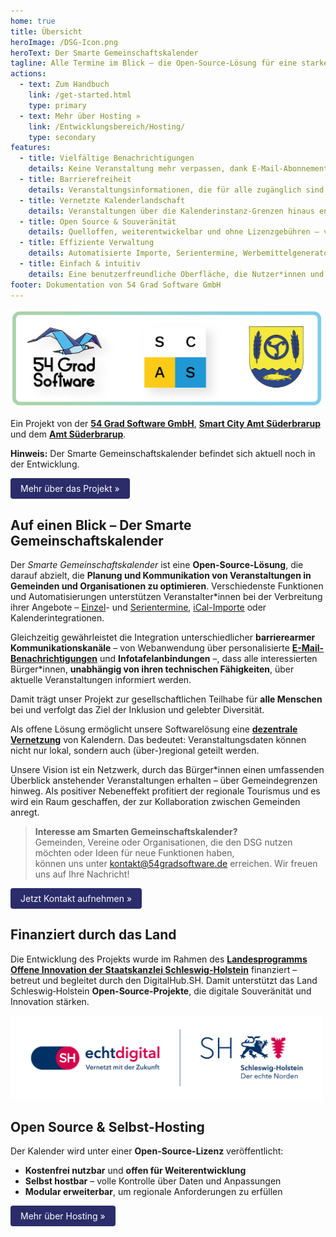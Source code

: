 ```yaml
---
home: true
title: Übersicht
heroImage: /DSG-Icon.png
heroText: Der Smarte Gemeinschaftskalender
tagline: Alle Termine im Blick – die Open-Source-Lösung für eine starke Gemeinschaft
actions:
  - text: Zum Handbuch
    link: /get-started.html
    type: primary
  - text: Mehr über Hosting »
    link: /Entwicklungsbereich/Hosting/
    type: secondary
features:
  - title: Vielfältige Benachrichtigungen
    details: Keine Veranstaltung mehr verpassen, dank E-Mail-Abonnements, Webseiten-Integrationen und mehr.
  - title: Barrierefreiheit
    details: Veranstaltungsinformationen, die für alle zugänglich sind. Inklusiv und benutzerfreundlich mit Kern-UX-Grundlage.
  - title: Vernetzte Kalenderlandschaft
    details: Veranstaltungen über die Kalenderinstanz-Grenzen hinaus entdecken. Die unabhängig geführten Kalender lassen sich miteinander vernetzen.
  - title: Open Source & Souveränität
    details: Quelloffen, weiterentwickelbar und ohne Lizenzgebühren – volle Datenhoheit für Betreiber*innen.
  - title: Effiziente Verwaltung
    details: Automatisierte Importe, Serientermine, Werbemittelgenerator und vieles mehr.
  - title: Einfach & intuitiv
    details: Eine benutzerfreundliche Oberfläche, die Nutzer*innen und Veranstalter*innen gerne benutzen.
footer: Dokumentation von 54 Grad Software GmbH 
---
```


<img src="./DSG-Kooperation.png" alt="Logos der 3 Kooperationspartner" style="width:500px;"> 

Ein Projekt von der [**54 Grad Software GmbH**](https://54gradsoftware.de), [**Smart City Amt Süderbrarup**](https://smartcityamtsuederbrarup.de/) und dem [**Amt Süderbrarup**](https://www.amt-suederbrarup.de/).

**Hinweis:** Der Smarte Gemeinschaftskalender befindet sich aktuell noch in der Entwicklung.

<a href="./Einführung/" style="
  display:inline-block;
  padding:8px 16px;
  background-color:#2b2c6a;
  color:white;
  text-decoration:none;
  border-radius:4px;">Mehr über das Projekt »
</a>

## Auf einen Blick – Der Smarte Gemeinschaftskalender

Der *Smarte Gemeinschaftskalender* ist eine **Open-Source-Lösung**, die darauf abzielt, die **Planung und Kommunikation von Veranstaltungen in Gemeinden und Organisationen zu optimieren**. Verschiedenste Funktionen und Automatisierungen unterstützen Veranstalter\*innen bei der Verbreitung ihrer Angebote – [Einzel](./Terminverwaltung/Einzeltermine/README.md)- und [Serientermine](./Terminverwaltung/Serientermine/README.md), [iCal-Importe](./Terminverwaltung/iCal-Dateien/README.md) oder Kalenderintegrationen.

Gleichzeitig gewährleistet die Integration unterschiedlicher **barrierearmer Kommunikationskanäle** – von Webanwendung über personalisierte [**E-Mail-Benachrichtigungen**](./DSG%20Funktionen/#E-Mail-Benachrichtigungen) und **Infotafelanbindungen** –, dass alle interessierten Bürger\*innen, **unabhängig von ihren technischen Fähigkeiten**, über aktuelle Veranstaltungen informiert werden. 

Damit trägt unser Projekt zur gesellschaftlichen Teilhabe für **alle Menschen** bei und verfolgt das Ziel der Inklusion und gelebter Diversität. 

Als offene Lösung ermöglicht unsere Softwarelösung eine [**dezentrale Vernetzung**](./Einführung/#Föderation-einzelner-Kalenderinstanzen) von Kalendern. Das bedeutet: Veranstaltungsdaten können nicht nur lokal, sondern auch (über-)regional geteilt werden.

Unsere Vision ist ein Netzwerk, durch das Bürger*innen einen umfassenden Überblick anstehender Veranstaltungen erhalten – über Gemeindegrenzen hinweg. Als positiver Nebeneffekt profitiert der regionale Tourismus und es wird ein Raum geschaffen, der zur Kollaboration zwischen Gemeinden anregt.


> **Interesse am Smarten Gemeinschaftskalender?**  
> Gemeinden, Vereine oder Organisationen, die den DSG nutzen möchten oder Ideen für neue Funktionen haben,  
> können uns unter [kontakt@54gradsoftware.de](mailto:kontakt@54gradsoftware.de) erreichen.
> Wir freuen uns auf Ihre Nachricht!

<a href="mailto:kontakt@54gradsoftware.de" style="
  display:inline-block;
  padding:8px 16px;
  background-color:#2b2c6a;
  color:white;
  text-decoration:none;
  border-radius:4px;">Jetzt Kontakt aufnehmen »
</a>

## Finanziert durch das Land

Die Entwicklung des Projekts wurde im Rahmen des [**Landesprogramms Offene Innovation der Staatskanzlei Schleswig-Holstein**](https://digitalhub.sh/de/call-for-concept-zum-landesprogramm-offene-innovation) finanziert – betreut und begleitet durch den DigitalHub.SH. 
Damit unterstützt das Land Schleswig‑Holstein **Open-Source-Projekte**, die digitale Souveränität und Innovation stärken. 

<img src="./echtdigital-Dachmarke-RGB.jpg" alt="Logo-Kombination aus Logo echt.digital + Logo Dachmarke des Landes Schleswig-Holstein" style="width:500px;"> 

## Open Source & Selbst-Hosting

Der Kalender wird unter einer **Open-Source-Lizenz** veröffentlicht:  
- **Kostenfrei nutzbar** und **offen für Weiterentwicklung**  
- **Selbst hostbar** – volle Kontrolle über Daten und Anpassungen  
- **Modular erweiterbar**, um regionale Anforderungen zu erfüllen  

<a href="./Entwicklungsbereich/Hosting/" style="
  display:inline-block;
  padding:8px 16px;
  background-color:#2b2c6a;
  color:white;
  text-decoration:none;
  border-radius:4px;">Mehr über Hosting »
</a>
